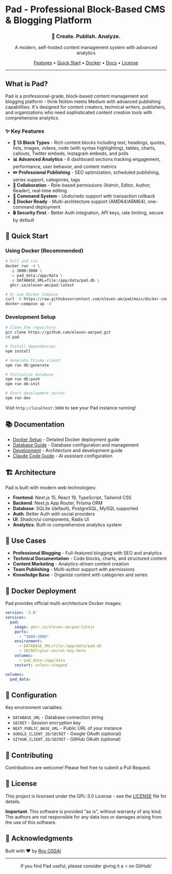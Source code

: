 # Pad - Professional Block-Based CMS & Blogging Platform

<div align="center">
  <h3>🚀 Create. Publish. Analyze.</h3>
  <p>A modern, self-hosted content management system with advanced analytics</p>
  
  <a href="#features">Features</a> •
  <a href="#quick-start">Quick Start</a> •
  <a href="#docker">Docker</a> •
  <a href="#documentation">Docs</a> •
  <a href="#license">License</a>
</div>

---

## What is Pad?

Pad is a professional-grade, block-based content management and blogging platform - think Notion meets Medium with advanced publishing capabilities. It's designed for content creators, technical writers, publishers, and organizations who need sophisticated content creation tools with comprehensive analytics.

### ✨ Key Features

- **🎨 13 Block Types** - Rich content blocks including text, headings, quotes, lists, images, videos, code (with syntax highlighting), tables, charts, callouts, Twitter embeds, Instagram embeds, and polls
- **📊 Advanced Analytics** - 6 dashboard sections tracking engagement, performance, user behavior, and content metrics
- **✏️ Professional Publishing** - SEO optimization, scheduled publishing, series support, categories, tags
- **👥 Collaboration** - Role-based permissions (Admin, Editor, Author, Reader), real-time editing
- **🔄 Command System** - Undo/redo support with transaction rollback
- **🐳 Docker Ready** - Multi-architecture support (AMD64/ARM64), one-command deployment
- **🔒 Security First** - Better Auth integration, API keys, rate limiting, secure by default

## 🚀 Quick Start

### Using Docker (Recommended)

```bash
# Pull and run
docker run -d \
  -p 3000:3000 \
  -v pad_data:/app/data \
  -e DATABASE_URL=file:/app/data/pad.db \
  ghcr.io/eleven-am/pad:latest

# Or use Docker Compose
curl -O https://raw.githubusercontent.com/eleven-am/pad/main/docker-compose.example.yml
docker-compose up -d
```

### Development Setup

```bash
# Clone the repository
git clone https://github.com/eleven-am/pad.git
cd pad

# Install dependencies
npm install

# Generate Prisma client
npm run db:generate

# Initialize database
npm run db:push
npm run db:init

# Start development server
npm run dev
```

Visit `http://localhost:3000` to see your Pad instance running!

## 📚 Documentation

- [Docker Setup](./DOCKER.md) - Detailed Docker deployment guide
- [Database Guide](./DOCKER-DATABASE.md) - Database configuration and management
- [Development](./CLAUDE.md) - Architecture and development guide
- [Claude Code Guide](./.claude/README.md) - AI assistant configuration

## 🏗️ Architecture

Pad is built with modern web technologies:

- **Frontend**: Next.js 15, React 19, TypeScript, Tailwind CSS
- **Backend**: Next.js App Router, Prisma ORM
- **Database**: SQLite (default), PostgreSQL, MySQL supported
- **Auth**: Better Auth with social providers
- **UI**: Shadcn/ui components, Radix UI
- **Analytics**: Built-in comprehensive analytics system

## 🎯 Use Cases

- **Professional Blogging** - Full-featured blogging with SEO and analytics
- **Technical Documentation** - Code blocks, charts, and structured content
- **Content Marketing** - Analytics-driven content creation
- **Team Publishing** - Multi-author support with permissions
- **Knowledge Base** - Organize content with categories and series

## 🐳 Docker Deployment

Pad provides official multi-architecture Docker images:

```yaml
version: '3.8'
services:
  pad:
    image: ghcr.io/eleven-am/pad:latest
    ports:
      - "3000:3000"
    environment:
      - DATABASE_URL=file:/app/data/pad.db
      - SECRET=your-secret-key-here
    volumes:
      - pad_data:/app/data
    restart: unless-stopped

volumes:
  pad_data:
```

## 🔧 Configuration

Key environment variables:

- `DATABASE_URL` - Database connection string
- `SECRET` - Session encryption key
- `NEXT_PUBLIC_BASE_URL` - Public URL of your instance
- `GOOGLE_CLIENT_ID/SECRET` - Google OAuth (optional)
- `GITHUB_CLIENT_ID/SECRET` - GitHub OAuth (optional)

## 🤝 Contributing

Contributions are welcome! Please feel free to submit a Pull Request.

## 📄 License

This project is licensed under the GPL-3.0 License - see the [LICENSE](LICENSE) file for details.

**Important**: This software is provided "as is", without warranty of any kind. The authors are not responsible for any data loss or damages arising from the use of this software.

## 🙏 Acknowledgments

Built with ❤️ by [Roy OSSAI](https://github.com/eleven-am)

---

<div align="center">
  <p>If you find Pad useful, please consider giving it a ⭐ on GitHub!</p>
</div>